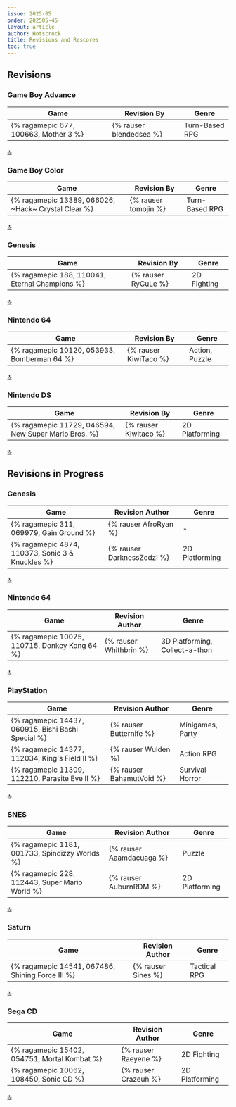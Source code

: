 ```yaml
---
issue: 2025-05
order: 202505-45
layout: article
author: Hotscrock
title: Revisions and Rescores
toc: true
---
```


## Revisions

### Game Boy Advance


| Game                                  | Revision By             | Genre          |
| ------------------------------------- | ----------------------- | -------------- |
| {% ragamepic 677, 100663, Mother 3 %} | {% rauser blendedsea %} | Turn-Based RPG |

<a href="#toc">:top:</a>


### Game Boy Color


| Game                                                | Revision By          | Genre          |
| --------------------------------------------------- | -------------------- | -------------- |
| {% ragamepic 13389, 066026, ~Hack~ Crystal Clear %} | {% rauser tomojin %} | Turn-Based RPG |

<a href="#toc">:top:</a>


### Genesis


| Game                                           | Revision By         | Genre       |
| ---------------------------------------------- | ------------------- | ----------- |
| {% ragamepic 188, 110041, Eternal Champions %} | {% rauser RyCuLe %} | 2D Fighting |

<a href="#toc">:top:</a>


### Nintendo 64


| Game                                        | Revision By           | Genre          |
| ------------------------------------------- | --------------------- | -------------- |
| {% ragamepic 10120, 053933, Bomberman 64 %} | {% rauser KiwiTaco %} | Action, Puzzle |

<a href="#toc">:top:</a>


### Nintendo DS


| Game                                                 | Revision By           | Genre          |
| ---------------------------------------------------- | --------------------- | -------------- |
| {% ragamepic 11729, 046594, New Super Mario Bros. %} | {% rauser Kiwitaco %} | 2D Platforming |

<a href="#toc">:top:</a>



## Revisions in Progress

### Genesis


| Game                                             | Revision Author            | Genre          |
| ------------------------------------------------ | -------------------------- | -------------- |
| {% ragamepic 311, 069979, Gain Ground %}         | {% rauser AfroRyan %}      | -              |
| {% ragamepic 4874, 110373, Sonic 3 & Knuckles %} | {% rauser DarknessZedzi %} | 2D Platforming |

<a href="#toc">:top:</a>


### Nintendo 64


| Game                                          | Revision Author        | Genre                          |
| --------------------------------------------- | ---------------------- | ------------------------------ |
| {% ragamepic 10075, 110715, Donkey Kong 64 %} | {% rauser Whithbrin %} | 3D Platforming, Collect-a-thon |

<a href="#toc">:top:</a>


### PlayStation


| Game                                               | Revision Author          | Genre            |
| -------------------------------------------------- | ------------------------ | ---------------- |
| {% ragamepic 14437, 060915, Bishi Bashi Special %} | {% rauser Butternife %}  | Minigames, Party |
| {% ragamepic 14377, 112034, King's Field II %}     | {% rauser Wulden %}      | Action RPG       |
| {% ragamepic 11309, 112210, Parasite Eve II %}     | {% rauser BahamutVoid %} | Survival Horror  |

<a href="#toc">:top:</a>


### SNES


| Game                                           | Revision Author          | Genre          |
| ---------------------------------------------- | ------------------------ | -------------- |
| {% ragamepic 1181, 001733, Spindizzy Worlds %} | {% rauser Aaamdacuaga %} | Puzzle         |
| {% ragamepic 228, 112443, Super Mario World %} | {% rauser AuburnRDM %}   | 2D Platforming |

<a href="#toc">:top:</a>


### Saturn


| Game                                             | Revision Author    | Genre        |
| ------------------------------------------------ | ------------------ | ------------ |
| {% ragamepic 14541, 067486, Shining Force III %} | {% rauser Sines %} | Tactical RPG |

<a href="#toc">:top:</a>


### Sega CD


| Game                                         | Revision Author      | Genre          |
| -------------------------------------------- | -------------------- | -------------- |
| {% ragamepic 15402, 054751, Mortal Kombat %} | {% rauser Raeyene %} | 2D Fighting    |
| {% ragamepic 10062, 108450, Sonic CD %}      | {% rauser Crazeuh %} | 2D Platforming |

<a href="#toc">:top:</a>
